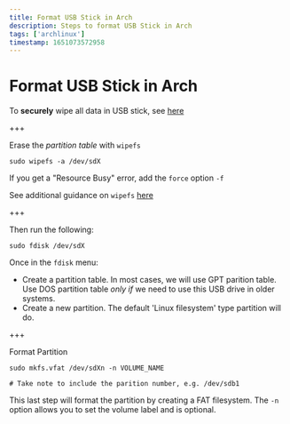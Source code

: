 ```yaml
---
title: Format USB Stick in Arch
description: Steps to format USB Stick in Arch
tags: ['archlinux']
timestamp: 1651073572958
---
```


# Format USB Stick in Arch

To **securely** wipe all data in USB stick, see [here](/posts/Securely_Wipe_Storage_Device.md)

+++

Erase the _partition table_ with `wipefs`

```
sudo wipefs -a /dev/sdX
```

If you get a "Resource Busy" error, add the `force` option `-f`

See additional guidance on `wipefs` [here](https://unix.stackexchange.com/a/756991)

+++

Then run the following:

```
sudo fdisk /dev/sdX
```

Once in the `fdisk` menu:

- Create a partition table. In most cases, we will use GPT parition table. Use DOS partition table _only if_ we need to use this USB drive in older systems.
- Create a new partition. The default 'Linux filesystem' type partition will do.

+++

Format Partition

```
sudo mkfs.vfat /dev/sdXn -n VOLUME_NAME

# Take note to include the parition number, e.g. /dev/sdb1
```

This last step will format the partition by creating a FAT filesystem. The `-n` option allows you to set the volume label and is optional.

<PostDate />
<PageTags />
